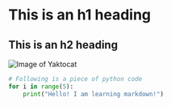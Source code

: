 # This is an h1 heading
## This is an h2 heading

![Image of Yaktocat](https://octodex.github.com/images/yaktocat.png)

```python
# Following is a piece of python code
for i in range(5):
    print("Hello! I am learning markdown!")
```
